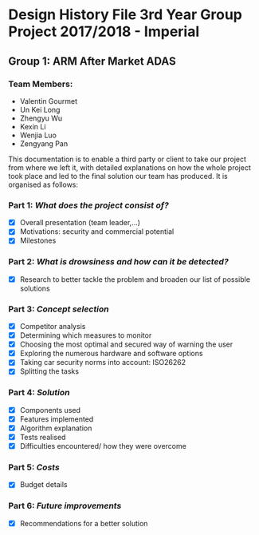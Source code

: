 # Design History File 3rd Year Group Project 2017/2018 - Imperial

## Group 1: ARM After Market ADAS 

### Team Members:
- Valentin Gourmet
- Un Kei Long
- Zhengyu Wu
- Kexin Li
- Wenjia Luo
- Zengyang Pan


This documentation is to enable a third party or client to take our project from where we left it, with detailed explanations on how the whole project took place and led to the final solution our team has produced.
It is organised as follows:

### Part 1: *What does the project consist of?*
- [x] Overall presentation (team leader,...)
- [x] Motivations: security and commercial potential
- [x] Milestones

### Part 2: *What is drowsiness and how can it be detected?*
- [x] Research to better tackle the problem and broaden our list of possible solutions

### Part 3: *Concept selection*
- [x] Competitor analysis
- [x] Determining which measures to monitor
- [x] Choosing the most optimal and secured way of warning the user
- [x] Exploring the numerous hardware and software options
- [x] Taking car security norms into account: ISO26262
- [x] Splitting the tasks

### Part 4: *Solution*
- [x] Components used
- [x] Features implemented
- [x] Algorithm explanation
- [x] Tests realised
- [x] Difficulties encountered/ how they were overcome

### Part 5: *Costs*
- [x] Budget details

### Part 6: *Future improvements*
- [x] Recommendations for a better solution

